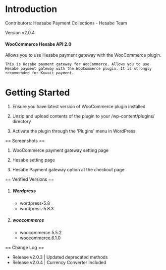 # Introduction 

Contributors: Heasabe Payment Collections - Hesabe Team

Version v2.0.4

#### WooCommerce Hesabe API 2.0

Allows you to use Hesabe payment gateway with the WooCommerce plugin.

``` This is Hesabe payment gateway for WooCommerce. Allows you to use Hesabe payment gateway with the WooCommerce plugin. It is strongly recommended for Kuwait payment. ```


# Getting Started

1. Ensure you have latest version of WooCommerce plugin installed

2. Unzip and upload contents of the plugin to your /wp-content/plugins/ directory

3. Activate the plugin through the 'Plugins' menu in WordPress


== Screenshots ==

1. WooCommerce payment gateway setting page

2. Hesabe setting page

3. Hesabe Payment gateway option at the checkout page


== Verified Versions ==

1. ##### Wordpress
    - wordpress-5.8
    - wordpress-5.8.3
2. ##### woocommerce
    - woocommerce.5.5.2
    - woocommerce.6.1.0
    
 == Change Log == 
 - Release v2.0.3 | Updated deprecated methods
 - Release v2.0.4 | Currency Converter Included

